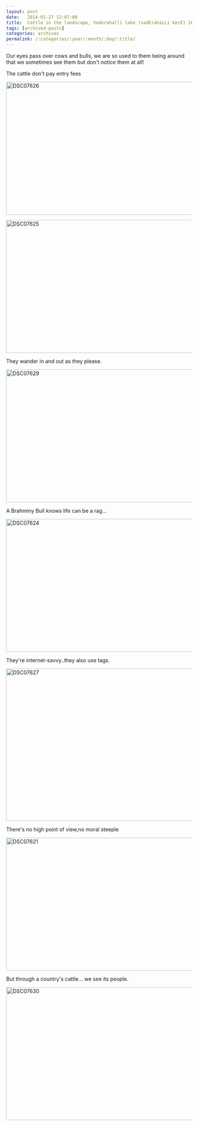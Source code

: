 ```yaml
---
layout: post
date:	2014-01-27 12:07:00
title:  Cattle in the landscape, Vaderahalli lake (vadErahaLLi kerE) 260114
tags: [archived-posts]
categories: archives
permalink: /:categories/:year/:month/:day/:title/
---
```

Our eyes pass over cows and bulls, we are so used to them being around that we sometimes see them but don't notice them at all!

The cattle don't pay entry fees


<a href="http://www.flickr.com/photos/86494503@N00/12160959666/" title="DSC07626 by mohandep, on Flickr"><img src="http://farm4.staticflickr.com/3765/12160959666_9fa3cc6c44_z.jpg" width="640" height="360" alt="DSC07626"></a>

<a href="http://www.flickr.com/photos/86494503@N00/12160290205/" title="DSC07625 by mohandep, on Flickr"><img src="http://farm4.staticflickr.com/3829/12160290205_1d427f8259_z.jpg" width="640" height="360" alt="DSC07625"></a>


They wander in and out as they please.


<a href="http://www.flickr.com/photos/86494503@N00/12160304515/" title="DSC07629 by mohandep, on Flickr"><img src="http://farm6.staticflickr.com/5534/12160304515_561d07a760_z.jpg" width="640" height="360" alt="DSC07629"></a>


A Brahminy Bull knows life can be a rag...

<a href="http://www.flickr.com/photos/86494503@N00/12160694054/" title="DSC07624 by mohandep, on Flickr"><img src="http://farm3.staticflickr.com/2839/12160694054_d25b985cf7_z.jpg" width="640" height="360" alt="DSC07624"></a>

They're internet-savvy..they also use tags.

<a href="http://www.flickr.com/photos/86494503@N00/12160298915/" title="DSC07627 by mohandep, on Flickr"><img src="http://farm4.staticflickr.com/3736/12160298915_53bf1e3b02_z.jpg" width="640" height="413" alt="DSC07627"></a>


There's no high point of view,no moral steeple

<a href="http://www.flickr.com/photos/86494503@N00/12160682364/" title="DSC07621 by mohandep, on Flickr"><img src="http://farm8.staticflickr.com/7442/12160682364_7e0c680011_z.jpg" width="640" height="360" alt="DSC07621"></a>

But through a country's cattle... we see its people.

<a href="http://www.flickr.com/photos/86494503@N00/12160720084/" title="DSC07630 by mohandep, on Flickr"><img src="http://farm6.staticflickr.com/5501/12160720084_bd9af47856_z.jpg" width="640" height="360" alt="DSC07630"></a>
